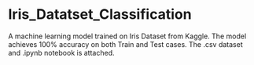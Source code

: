 # Iris_Datatset_Classification

A machine learning model trained on Iris Dataset from Kaggle. The model achieves 100% accuracy on both Train and Test cases.
The .csv dataset and .ipynb notebook is attached.
